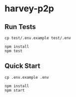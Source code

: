 # harvey-p2p

## Run Tests
```
cp test/.env.example test/.env
```

```
npm install
npm test
```

## Quick Start
```
cp .env.example .env
```

```
npm install
npm start
```
